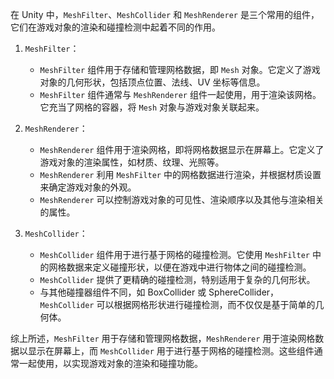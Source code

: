 在 Unity 中，`MeshFilter`、`MeshCollider` 和 `MeshRenderer` 是三个常用的组件，它们在游戏对象的渲染和碰撞检测中起着不同的作用。

1. `MeshFilter`：
    
    - `MeshFilter` 组件用于存储和管理网格数据，即 `Mesh` 对象。它定义了游戏对象的几何形状，包括顶点位置、法线、UV 坐标等信息。
    - `MeshFilter` 组件通常与 `MeshRenderer` 组件一起使用，用于渲染该网格。它充当了网格的容器，将 `Mesh` 对象与游戏对象关联起来。
2. `MeshRenderer`：
    
    - `MeshRenderer` 组件用于渲染网格，即将网格数据显示在屏幕上。它定义了游戏对象的渲染属性，如材质、纹理、光照等。
    - `MeshRenderer` 利用 `MeshFilter` 中的网格数据进行渲染，并根据材质设置来确定游戏对象的外观。
    - `MeshRenderer` 可以控制游戏对象的可见性、渲染顺序以及其他与渲染相关的属性。
3. `MeshCollider`：
    
    - `MeshCollider` 组件用于进行基于网格的碰撞检测。它使用 `MeshFilter` 中的网格数据来定义碰撞形状，以便在游戏中进行物体之间的碰撞检测。
    - `MeshCollider` 提供了更精确的碰撞检测，特别适用于复杂的几何形状。
    - 与其他碰撞器组件不同，如 BoxCollider 或 SphereCollider，`MeshCollider` 可以根据网格形状进行碰撞检测，而不仅仅是基于简单的几何体。

综上所述，`MeshFilter` 用于存储和管理网格数据，`MeshRenderer` 用于渲染网格数据以显示在屏幕上，而 `MeshCollider` 用于进行基于网格的碰撞检测。这些组件通常一起使用，以实现游戏对象的渲染和碰撞功能。